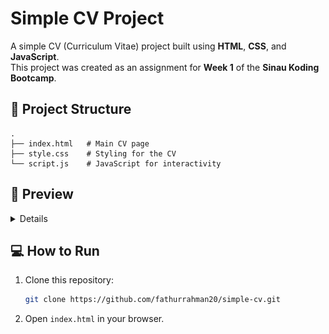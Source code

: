 # Simple CV Project

A simple CV (Curriculum Vitae) project built using **HTML**, **CSS**, and **JavaScript**.  
This project was created as an assignment for **Week 1** of the **Sinau Koding Bootcamp**.

## 📂 Project Structure

```
.
├── index.html   # Main CV page
├── style.css    # Styling for the CV
└── script.js    # JavaScript for interactivity
```

## 📸 Preview

<summary>
<details>

![Preview](image.png)

</details>
</summary>

## 💻 How to Run

1. Clone this repository:

   ```bash
   git clone https://github.com/fathurrahman20/simple-cv.git
   ```

2. Open `index.html` in your browser.
